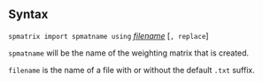 ## Syntax

`spmatrix import spmatname using`
[<var class="command">filename</var><strong></strong>](http://www.stata.com/help.cgi?filename)
\[`, replace`\]

`spmatname` will be the name of the weighting matrix that is created.

`filename` is the name of a file with or without the default `.txt`
suffix.
